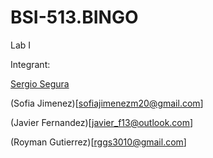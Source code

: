 # BSI-513.BINGO

Lab I

Integrant:


[Sergio Segura](Sergio.Segura1@ulatina.net)

(Sofia Jimenez)[sofiajimenezm20@gmail.com]

(Javier Fernandez)[javier_f13@outlook.com]

(Royman Gutierrez)[rggs3010@gmail.com]
